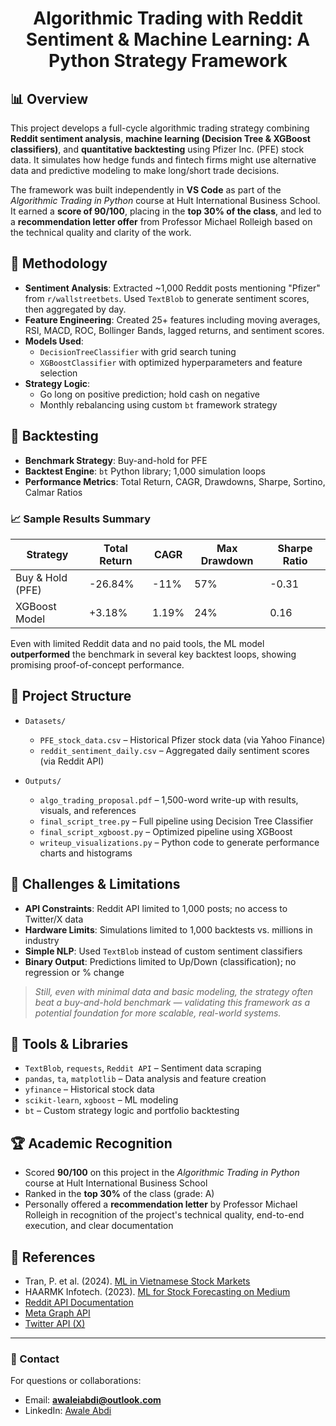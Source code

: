 <h1 align="center">Algorithmic Trading with Reddit Sentiment & Machine Learning: A Python Strategy Framework</h1>

## 📊 Overview

This project develops a full-cycle algorithmic trading strategy combining **Reddit sentiment analysis**, **machine learning (Decision Tree & XGBoost classifiers)**, and **quantitative backtesting** using Pfizer Inc. (PFE) stock data. It simulates how hedge funds and fintech firms might use alternative data and predictive modeling to make long/short trade decisions.

The framework was built independently in **VS Code** as part of the *Algorithmic Trading in Python* course at Hult International Business School. It earned a **score of 90/100**, placing in the **top 30% of the class**, and led to a **recommendation letter offer** from Professor Michael Rolleigh based on the technical quality and clarity of the work.

## 🧠 Methodology

- **Sentiment Analysis**: Extracted ~1,000 Reddit posts mentioning "Pfizer" from `r/wallstreetbets`. Used `TextBlob` to generate sentiment scores, then aggregated by day.
- **Feature Engineering**: Created 25+ features including moving averages, RSI, MACD, ROC, Bollinger Bands, lagged returns, and sentiment scores.
- **Models Used**:  
  - `DecisionTreeClassifier` with grid search tuning  
  - `XGBoostClassifier` with optimized hyperparameters and feature selection
- **Strategy Logic**:  
  - Go long on positive prediction; hold cash on negative  
  - Monthly rebalancing using custom `bt` framework strategy

## 🔁 Backtesting

- **Benchmark Strategy**: Buy-and-hold for PFE
- **Backtest Engine**: `bt` Python library; 1,000 simulation loops
- **Performance Metrics**: Total Return, CAGR, Drawdowns, Sharpe, Sortino, Calmar Ratios

### 📈 Sample Results Summary

| Strategy         | Total Return | CAGR  | Max Drawdown | Sharpe Ratio |
|------------------|--------------|-------|---------------|---------------|
| Buy & Hold (PFE) | -26.84%      | -11%  | 57%           | -0.31         |
| XGBoost Model    | +3.18%       | 1.19% | 24%           | 0.16          |

Even with limited Reddit data and no paid tools, the ML model **outperformed** the benchmark in several key backtest loops, showing promising proof-of-concept performance.

## 📁 Project Structure

- `Datasets/`  
  - `PFE_stock_data.csv` – Historical Pfizer stock data (via Yahoo Finance)  
  - `reddit_sentiment_daily.csv` – Aggregated daily sentiment scores (via Reddit API)

- `Outputs/`  
  - `algo_trading_proposal.pdf` – 1,500-word write-up with results, visuals, and references  
  - `final_script_tree.py` – Full pipeline using Decision Tree Classifier  
  - `final_script_xgboost.py` – Optimized pipeline using XGBoost  
  - `writeup_visualizations.py` – Python code to generate performance charts and histograms  

## 🧩 Challenges & Limitations

- **API Constraints**: Reddit API limited to 1,000 posts; no access to Twitter/X data
- **Hardware Limits**: Simulations limited to 1,000 backtests vs. millions in industry
- **Simple NLP**: Used `TextBlob` instead of custom sentiment classifiers
- **Binary Output**: Predictions limited to Up/Down (classification); no regression or % change

> *Still, even with minimal data and basic modeling, the strategy often beat a buy-and-hold benchmark — validating this framework as a potential foundation for more scalable, real-world systems.*

## 🧠 Tools & Libraries

- `TextBlob`, `requests`, `Reddit API` – Sentiment data scraping
- `pandas`, `ta`, `matplotlib` – Data analysis and feature creation
- `yfinance` – Historical stock data
- `scikit-learn`, `xgboost` – ML modeling
- `bt` – Custom strategy logic and portfolio backtesting

## 🏆 Academic Recognition

- Scored **90/100** on this project in the *Algorithmic Trading in Python* course at Hult International Business School
- Ranked in the **top 30%** of the class (grade: A)
- Personally offered a **recommendation letter** by Professor Michael Rolleigh in recognition of the project's technical quality, end-to-end execution, and clear documentation

## 🔗 References

- Tran, P. et al. (2024). [ML in Vietnamese Stock Markets](https://doi.org/10.1057/s41599-024-02807-x)  
- HAARMK Infotech. (2023). [ML for Stock Forecasting on Medium](https://medium.com/@haarmkinfotech/introduction-bc6ecaf22f8b)  
- [Reddit API Documentation](https://www.redditinc.com/blog/apifacts)  
- [Meta Graph API](https://developers.facebook.com)  
- [Twitter API (X)](https://developer.x.com/en/docs/twitter-api/getting-started/about-twitter-api)

---

### 📧 Contact

For questions or collaborations:

- Email: **awaleiabdi@outlook.com**  
- LinkedIn: [Awale Abdi](https://www.linkedin.com/in/awale-abdi/)
